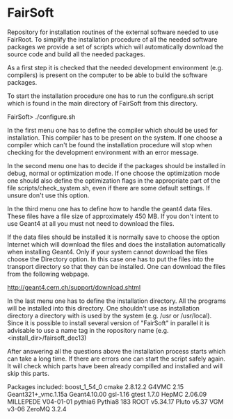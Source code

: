 FairSoft
========

Repository for installation routines of the external software needed to use FairRoot.
To simplify the installation procedure of all the needed software packages we provide 
a set of scripts which will automatically download the source code and build all the 
needed packages.

As a first step it is checked that the needed development environment (e.g. compilers)
is present on the computer to be able to build the software packages.

To start the installation procedure one has to run the configure.sh script which is
found in the main directory of FairSoft from this directory.

FairSoft> ./configure.sh

In the first menu one has to define the compiler which should be used for
installation. This compiler has to be present on the system. If one choose
a compiler which can't be found the installation procedure will stop when checking
for the development environment with an error message.

In the second menu one has to decide if the packages should be installed in
debug, normal or optimization mode. If one choose the optimization mode one
should also  define the optimization flags in the appropriate part of the file
scripts/check_system.sh, even if there are some default settings.
If unsure don't use this option.

In the third menu one has to define how to handle the geant4 data files. These files
have a file size of approximately 450 MB. If you don't intent to use Geant4 at all
you must not need to download the files. 

If the data files should be installed it is normally save to choose the
option Internet which will download the files and does the installation
automatically when installing Geant4. 
Only if your system cannot download the files choose the Directory option. 
In this case one has to put the files into the transport directory so that they can be 
installed. One can download the files from the following webpage.

http://geant4.cern.ch/support/download.shtml

In the last menu one has to define the installation directory. All the programs will be
installed into this directory. One shouldn't use as installation directory a directory with 
is used by the system (e.g. /usr or /usr/local). Since it is possible to install several
version of "FairSoft" in parallel it is advisable to use a name tag in the ropository 
name (e.g. <install_dir>/fairsoft_dec13)

After answering all the questions above the installation process starts which can take a 
long time. If there are errors one can start the script safely again. It will check which 
parts have been already compilled and installed and will skip this parts.

Packages included:
boost_1_54_0
cmake 2.8.12.2
G4VMC 2.15
Geant321+_vmc.1.15a
Geant4.10.00
gsl-1.16
gtest  1.7.0
HepMC  2.06.09
MILLEPEDE  V04-01-01
pythia6
Pythia8 183
ROOT  v5.34.17
Pluto v5.37
VGM  v3-06
ZeroMQ 3.2.4





